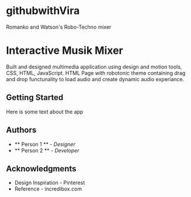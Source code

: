 # githubwithVira
Romanko and Watson's Robo-Techno mixer

# Interactive Musik Mixer

Built and designed multimedia application using design and motion tools, CSS, HTML, JavaScript.
HTML Page with robotonic theme containing drag and drop functunality to load audio and create dynamic audio experiance.

## Getting Started

Here is some text about the app

## Authors

* ** Person 1 ** - *Designer* 
* ** Person 2 ** - *Developer* 



## Acknowledgments


*  Design Inspiration - Pinterest
* Reference - incredibox.com

